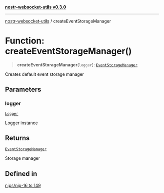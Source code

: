 [**nostr-websocket-utils v0.3.0**](../README.md)

***

[nostr-websocket-utils](../globals.md) / createEventStorageManager

# Function: createEventStorageManager()

> **createEventStorageManager**(`logger`): [`EventStorageManager`](../interfaces/EventStorageManager.md)

Creates default event storage manager

## Parameters

### logger

[`Logger`](../type-aliases/Logger.md)

Logger instance

## Returns

[`EventStorageManager`](../interfaces/EventStorageManager.md)

Storage manager

## Defined in

[nips/nip-16.ts:149](https://github.com/HumanjavaEnterprises/nostr-websocket-utils/blob/main/src/nips/nip-16.ts#L149)

